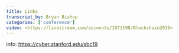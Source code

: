 ```yaml
---
title: Links
transcript_by: Bryan Bishop
categories: ['conference']
video: <https://livestream.com/accounts/1973198/Blockchain2019>
---
```


info: <https://cyber.stanford.edu/sbc19>

